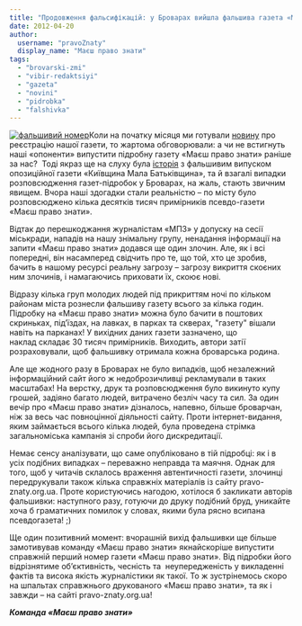 ```yaml
---
title: "Продовження фальсифікацій: у Броварах вийшла фальшива газета «Маєш право знати»"
date: 2012-04-20
author: 
  username: "pravoZnaty"
  display_name: "Маєш право знати"
tags: 
  - "brovarski-zmi"
  - "vibir-redaktsiyi"
  - "gazeta"
  - "novini"
  - "pidrobka"
  - "falshivka"
---
```


[![](https://mpz.brovary.org/wp-content/uploads/2012/04/falsifik.jpg "фальшивий номер")](https://mpz.brovary.org/wp-content/uploads/2012/04/falsifik.jpg)Коли на початку місяця ми готували [новину](https://mpz.brovary.org/zareyestrovano-gazetu-mayesh-pravo-znati-gotuyetsya-pershiy-nomer-2/ "Зареєстровано газету «Маєш право знати». Готується перший номер") про реєстрацію нашої газети, то жартома обговорювали: а чи не встигнуть наші «опоненти» випустити підробну газету «Маєш право знати» раніше за нас?  Тоді якраз ще на слуху була [історія](https://mpz.brovary.org/razom-z-vesnoyu-v-brovari-priyshla-chornuha/ "Навіщо міська влада паплюжить Блаженнішого Любомира Гузара?") з фальшивим випуском опозиційної газети «Київщина Мала Батьківщина», та й взагалі випадки розповсюдження газет-підробок у Броварах, на жаль, стають звичним явищем. Вчора наші здогадки стали реальністю – по місту було розповсюджено кілька десятків тисяч примірників псевдо-газети «Маєш право знати».

Відтак до перешкоджання журналістам «МПЗ» у допуску на сесії міськради, нападів на нашу знімальну групу, ненадання інформації на запити «Маєш право знати» додався ще один злочин. Але, як і всі попередні, він насамперед свідчить про те, що той, хто це зробив, бачить в нашому ресурсі реальну загрозу – загрозу викриття скоєних ним злочинів, і намагаючись приховати їх, скоює нові.

Відразу кілька груп молодих людей під прикриттям ночі по кільком районам міста рознесли фальшиву газету всього за кілька годин. Підробку на «Маєш право знати» можна було бачити в поштових скриньках, під’їздах, на лавках, в парках та скверах, "газету" вішали навіть на парканах! У вихідних даних газети зазначено, що наклад складає 30 тисяч примірників. Виходить, автори затії розраховували, щоб фальшивку отримала кожна броварська родина.

Але ще жодного разу в Броварах не було випадків, щоб незалежний інформаційний сайт його ж недоброзичливці рекламували в таких масштабах! На верстку, друк та розповсюдження було викинуто купу грошей, задіяно багато людей, витрачено безліч часу та сил. За один вечір про «Маєш право знати» дізналось, напевно, більше броварчан, ніж за весь час повноцінної діяльності сайту. Проти інтернет-видання, яким займається всього кілька людей, була проведена стрімка загальноміська кампанія зі спроби його дискредитації.

Немає сенсу аналізувати, що саме опубліковано в тій підробці: як і в усіх подібних випадках – переважно неправда та маячня. Однак для того, щоб у читачів склалось враження автентичності газети, злочинці передрукували також кілька справжніх матеріалів із сайту pravo-znaty.org.ua. Проте користуючись нагодою, хотілося б закликати авторів фальшивки: наступного разу, готуючи до друку подібний бруд, уникайте хоча б граматичних помилок у словах, якими була рясно всипана псевдогазета! ;)

Ще один позитивний момент: вчорашній вихід фальшивки ще більше замотивував команду «Маєш право знати» якнайскоріше випустити справжній перший номер газети «Маєш право знати». Від підробки його відрізнятиме об’єктивність, чесність та  неупередженість у викладенні фактів та висока якість журналістики як такої. То ж зустрінемось скоро на шпальтах справжнього друкованого «Маєш право знати», та як і завжди – на сайті pravo-znaty.org.ua!

_**Команда «Маєш право знати»**_
